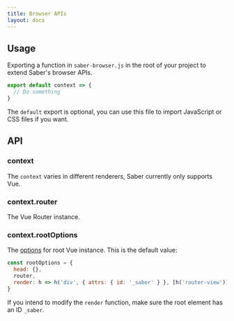 ```yaml
---
title: Browser APIs
layout: docs
---
```


## Usage

Exporting a function in `saber-browser.js` in the root of your project to extend Saber's browser APIs.

```js
export default context => {
  // Do something
}
```

The `default` export is optional, you can use this file to import JavaScript or CSS files if you want.

## API

### context

The `context` varies in different renderers, Saber currently only supports Vue.

### context.router

The Vue Router instance.

### context.rootOptions

The [options](https://vuejs.org/v2/api/#Options-Data) for root Vue instance. This is the default value:

```js
const rootOptions = {
  head: {},
  router,
  render: h => h('div', { attrs: { id: '_saber' } }, [h('router-view')])
}
```

If you intend to modify the `render` function, make sure the root element has an ID `_saber`.
